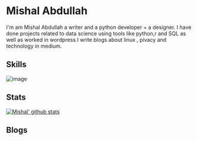 # Mishal Abdullah

I'm am Mishal Abdullah a writer and a python developer + a designer. I have done projects related to data science using tools like python,r and SQL as well as worked in  wordpress.I write blogs  about linux , pivacy and technology in medium.

## Skills
![image](https://user-images.githubusercontent.com/85678545/152667579-2f832265-3041-4326-9300-6d1c7786d971.png)

## Stats
[![Mishal' github stats](https://github-readme-stats.vercel.app/api?username=Mishalabdullah)](https://github.com/Mishalabdullah/github-readme-stats)

## Blogs

